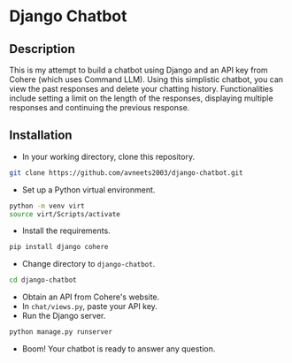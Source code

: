 # Django Chatbot

## Description
This is my attempt to build a chatbot using Django and an API key from Cohere (which uses Command LLM). Using this simplistic chatbot, you can view the past responses and delete your chatting history.  Functionalities include setting a limit on the length of the responses, displaying multiple responses and continuing the previous response.

## Installation

- In your working directory, clone this repository.
```sh
git clone https://github.com/avneets2003/django-chatbot.git
```
- Set up a Python virtual environment.
```sh
python -m venv virt
source virt/Scripts/activate
```
- Install the requirements.
```sh
pip install django cohere
```
- Change directory to `django-chatbot`.
```sh
cd django-chatbot
```
- Obtain an API from Cohere's website.
- In `chat/views.py`, paste your API key.
- Run the Django server.
```sh
python manage.py runserver
```
- Boom! Your chatbot is ready to answer any question.
